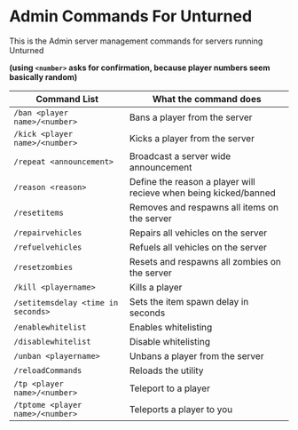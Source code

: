 Admin Commands For Unturned
=====



This is the Admin server management commands for servers running Unturned

**(using `<number>` asks for confirmation, because player numbers seem basically random)**


 Command List | What the command does 
 --------------------- | ------------------------------------- 
 `/ban <player name>/<number>` | Bans a player from the server 
 `/kick <player name>/<number>` | Kicks a player from the server 
 `/repeat <announcement>` | Broadcast a server wide announcement 
 `/reason <reason>` | Define the reason a player will recieve when being kicked/banned 
 `/resetitems` | Removes and respawns all items on the server 
 `/repairvehicles` | Repairs all vehicles on the server 
 `/refuelvehicles` | Refuels all vehicles on the server 
 `/resetzombies` | Resets and respawns all zombies on the server 
 `/kill <playername>` | Kills a player 
 `/setitemsdelay <time in seconds>` | Sets the item spawn delay in seconds 
 `/enablewhitelist` | Enables whitelisting 
 `/disablewhitelist` | Disable whitelisting 
 `/unban <playername>` | Unbans a player from the server 
 `/reloadCommands` | Reloads the utility 
 `/tp <player name>/<number>` | Teleport to a player 
 `/tptome <player name>/<number>` | Teleports a player to you 